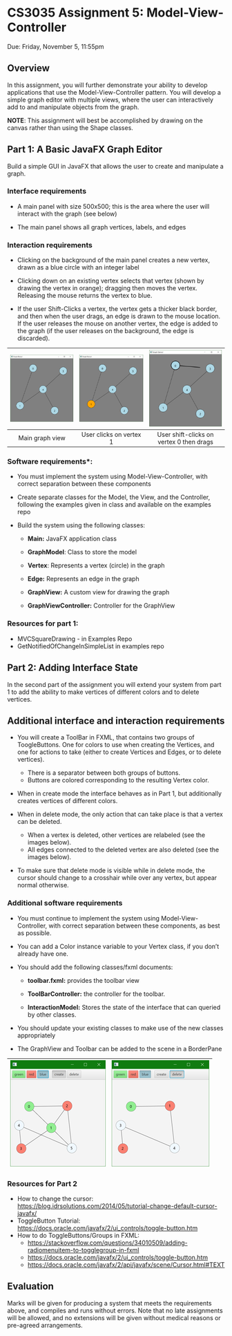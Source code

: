 # CS3035 Assignment 5: Model-View-Controller

Due: Friday, November 5, 11:55pm

Overview
--------

In this assignment, you will further demonstrate your ability to develop
applications that use the Model-View-Controller pattern. You will
develop a simple graph editor with multiple views, where the user can
interactively add to and manipulate objects from the graph.

**NOTE**: This assignment will best be accomplished by drawing on the canvas rather than using the Shape classes. 

Part 1: A Basic JavaFX Graph Editor
-----------------------------------

Build a simple GUI in JavaFX that allows the user to create and
manipulate a graph.

### Interface requirements

- A main panel with size 500x500; this is the area where the user will
    interact with the graph (see below)

- The main panel shows all graph vertices, labels, and edges

### Interaction requirements

- Clicking on the background of the main panel creates a new vertex, drawn as a blue circle with an integer label

- Clicking down on an existing vertex selects that vertex (shown by drawing the vertex in orange); dragging then moves the vertex. Releasing the mouse returns the vertex to blue.

- If the user Shift-Clicks a vertex, the vertex gets a thicker black border, and then when the user drags, an edge is drawn to the mouse location. If the user releases the mouse on another vertex, the edge is added to the graph (if the user releases on the background, the edge is discarded).

| ![](media/Picture1.png) | ![](media/Picture2.png) |![](media/Picture3.png) |
|:---:|:---:|:---:|
|  Main graph view | User clicks on vertex 1 | User shift-clicks on vertex 0 then drags |

### Software requirements*:

- You must implement the system using Model-View-Controller, with
    correct separation between these components

- Create separate classes for the Model, the View, and the Controller,
    following the examples given in class and available on the examples repo

- Build the system using the following classes:
  - **Main:** JavaFX application class

  - **GraphModel**: Class to store the model

  - **Vertex**: Represents a vertex (circle) in the graph

  - **Edge:** Represents an edge in the graph

  - **GraphView:** A custom view for drawing the graph
  - **GraphViewController:** Controller for the GraphView

### Resources for part 1:
- MVCSquareDrawing - in Examples Repo
- GetNotifiedOfChangeInSimpleList in examples repo

Part 2: Adding Interface State 
-------------------------------

In the second part of the assignment you will extend your system from
part 1 to add the ability to make vertices of different colors and to
delete vertices.

## Additional interface and interaction requirements

- You will create a ToolBar in FXML, that contains two groups of ToogleButtons. One for colors to use when creating the Vertices, and one for actions to take (either to create Vertices and Edges, or to delete vertices).
   - There is a separator between both groups of buttons.
   - Buttons are colored corresponding to the resulting Vertex color.
- When in create mode the interface behaves as in Part 1, but additionally creates vertices of different colors.
- When in delete mode, the only action that can take place is that a vertex can be deleted.
   - When a vertex is deleted, other vertices are relabeled (see the images below).
   - All edges connected to the deleted vertex are also deleted (see
        the images below).

-   To make sure that delete mode is visible while in delete mode, the
    cursor should change to a crosshair while over any vertex, but
    appear normal otherwise.

### Additional software requirements

-   You must continue to implement the system using
    Model-View-Controller, with correct separation between these
    components, as best as possible.

-   You can add a Color instance variable to your Vertex class, if you
    don’t already have one.

-   You should add the following classes/fxml documents:

    -   **toolbar.fxml:** provides the toolbar view

    -   **ToolBarController:** the controller for the toolbar.

    -   **InteractionModel:** Stores the state of the interface that can
        queried by other classes.

-   You should update your existing classes to make use of the new
    classes appropriately

-   The GraphView and Toolbar can be added to the scene in a BorderPane

| ![](media/Picture4.png) | ![](media/Picture5.png) |
|:---:|:---:|


### Resources for Part 2
- How to change the cursor: <https://blog.idrsolutions.com/2014/05/tutorial-change-default-cursor-javafx/>
- ToggleButton Tutorial:
    <https://docs.oracle.com/javafx/2/ui_controls/toggle-button.htm>
- How to do ToggleButtons/Groups in FXML:
  - <https://stackoverflow.com/questions/34010509/adding-radiomenuitem-to-togglegroup-in-fxml>
  - <https://docs.oracle.com/javafx/2/ui_controls/toggle-button.htm>
  - <https://docs.oracle.com/javafx/2/api/javafx/scene/Cursor.html#TEXT>



Evaluation 
-----------

Marks will be given for producing a system that meets the requirements above, and compiles and runs without errors. Note that no late assignments will be allowed, and no extensions will be given without medical reasons or pre-agreed arrangements.
